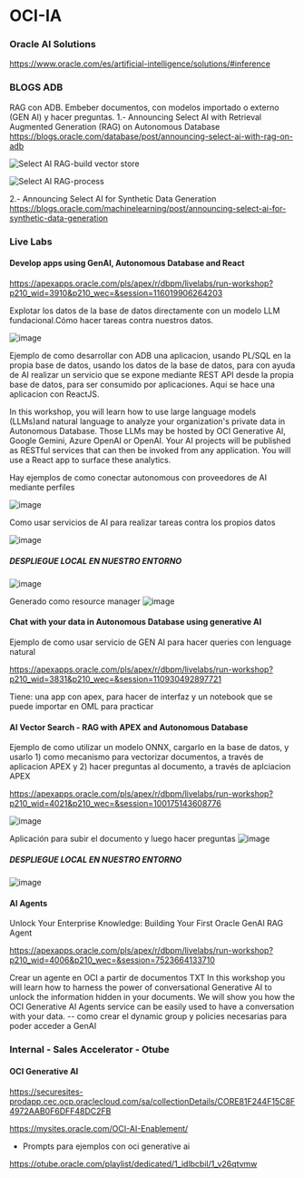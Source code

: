 # OCI-IA

### Oracle AI Solutions

https://www.oracle.com/es/artificial-intelligence/solutions/#inference


### BLOGS ADB

RAG con ADB. Embeber documentos, con modelos importado o externo (GEN AI) y hacer preguntas. 
1.- Announcing Select AI with Retrieval Augmented Generation (RAG) on Autonomous Database
https://blogs.oracle.com/database/post/announcing-select-ai-with-rag-on-adb

![Select AI RAG-build vector store](https://github.com/user-attachments/assets/175a8acc-80a3-408c-b65a-0a7e5ba6a146)

![Select AI RAG-process](https://github.com/user-attachments/assets/289c6526-aa48-4ffb-9256-6e7042d37c83)

2.- Announcing Select AI for Synthetic Data Generation
https://blogs.oracle.com/machinelearning/post/announcing-select-ai-for-synthetic-data-generation




### Live Labs

#### Develop apps using GenAI, Autonomous Database and React

https://apexapps.oracle.com/pls/apex/r/dbpm/livelabs/run-workshop?p210_wid=3910&p210_wec=&session=116019906264203

Explotar los datos de la base de datos directamente con un modelo LLM fundacional.Cómo hacer tareas contra nuestros datos.

![image](https://github.com/user-attachments/assets/67a965f7-4581-4dd4-b06d-a6fe115d3ee2)

Ejemplo de como desarrollar con ADB una aplicacion, usando PL/SQL en la propia base de datos, usando los datos de la base de datos, para con ayuda de AI realizar un servicio que se expone mediante REST API desde la propia base de datos, para ser consumido por aplicaciones. Aqui se hace una aplicacion con ReactJS.

In this workshop, you will learn how to use large language models (LLMs)and natural language to analyze your organization's private data in Autonomous Database. Those LLMs may be hosted by OCI Generative AI, Google Gemini, Azure OpenAI or OpenAI. Your AI projects will be published as RESTful services that can then be invoked from any application. You will use a React app to surface these analytics.

Hay ejemplos de como conectar autonomous con proveedores de AI mediante perfiles

![image](https://github.com/user-attachments/assets/c5771701-1594-487b-ae8f-55e10ac8f7e4)

Como usar servicios de AI para realizar tareas contra los propios datos

![image](https://github.com/user-attachments/assets/abfc8c9e-ee30-46d3-8b85-797b264fe22e)

##### DESPLIEGUE LOCAL EN NUESTRO ENTORNO
![image](https://github.com/user-attachments/assets/984863ef-5825-4840-905d-f2c380868f25)

Generado como resource manager
![image](https://github.com/user-attachments/assets/a87aefe6-4c1a-43f2-8b6c-ed909191e27f)


#### Chat with your data in Autonomous Database using generative AI
Ejemplo de como usar servicio de GEN AI para hacer queries con lenguage natural

https://apexapps.oracle.com/pls/apex/r/dbpm/livelabs/run-workshop?p210_wid=3831&p210_wec=&session=110930492897721

Tiene: una app con apex, para hacer de interfaz y un notebook que se puede importar en OML para practicar

#### AI Vector Search - RAG with APEX and Autonomous Database
Ejemplo de como utilizar un modelo ONNX, cargarlo en la base de datos, y usarlo 1) como mecanismo para vectorizar documentos, a través de aplicacion APEX y 2) hacer preguntas al documento, a través de aplciacion APEX 

https://apexapps.oracle.com/pls/apex/r/dbpm/livelabs/run-workshop?p210_wid=4021&p210_wec=&session=100175143608776

![image](https://github.com/user-attachments/assets/9d5ddae5-01fa-4bc7-8bfe-e519167e97b9)

Aplicación para subir el documento y luego hacer preguntas
![image](https://github.com/user-attachments/assets/eddcad4e-7090-4e88-ab1e-136287c04c2e)

##### DESPLIEGUE LOCAL EN NUESTRO ENTORNO
![image](https://github.com/user-attachments/assets/784e681c-e786-4811-81f1-c853d3343166)


#### AI Agents
Unlock Your Enterprise Knowledge: Building Your First Oracle GenAI RAG Agent

https://apexapps.oracle.com/pls/apex/r/dbpm/livelabs/run-workshop?p210_wid=4006&p210_wec=&session=7523664133710

Crear un agente en OCI a partir de documentos TXT
In this workshop you will learn how to harness the power of conversational Generative AI to unlock the information hidden in your documents. We will show you how the OCI Generative AI Agents service can be easily used to have a conversation with your data.
-- como crear el dynamic group y policies necesarias para poder acceder a GenAI

### Internal - Sales Accelerator - Otube
 
#### OCI Generative AI
https://securesites-prodapp.cec.ocp.oraclecloud.com/sa/collectionDetails/CORE81F244F15C8F4972AAB0F6DFF48DC2FB

https://mysites.oracle.com/OCI-AI-Enablement/


- Prompts para ejemplos con oci generative ai
 
https://otube.oracle.com/playlist/dedicated/1_idlbcbil/1_v26qtvmw


